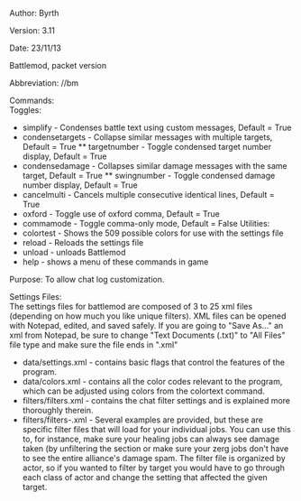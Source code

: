 Author: Byrth

Version: 3.11

Date: 23/11/13

Battlemod, packet version

Abbreviation: //bm

Commands:  
Toggles:  
* simplify - Condenses battle text using custom messages, Default = True
* condensetargets - Collapse similar messages with multiple targets, Default = True
** targetnumber - Toggle condensed target number display, Default = True
* condensedamage - Collapses similar damage messages with the same target, Default = True
** swingnumber - Toggle condensed damage number display, Default = True
* cancelmulti - Cancels multiple consecutive identical lines, Default = True
* oxford - Toggle use of oxford comma, Default = True
* commamode - Toggle comma-only mode, Default = False
Utilities:  
* colortest - Shows the 509 possible colors for use with the settings file
* reload - Reloads the settings file
* unload - unloads Battlemod
* help - shows a menu of these commands in game

Purpose: To allow chat log customization.

Settings Files:  
The settings files for battlemod are composed of 3 to 25 xml files (depending on how much you like unique filters). XML files can be opened with Notepad, edited, and saved safely. If you are going to "Save As..." an xml from Notepad, be sure to change "Text Documents (.txt)" to "All Files" file type and make sure the file ends in ".xml"  

* data/settings.xml         - contains basic flags that control the features of the program.  
* data/colors.xml           - contains all the color codes relevant to the program, which can be adjusted using colors from the colortext command.  
* filters/filters.xml       - contains the chat filter settings and is explained more thoroughly therein.  
* filters/filters-<job>.xml - Several examples are provided, but these are specific filter files that will load for your individual jobs. You can use this to, for instance, make sure your healing jobs can always see damage taken (by unfiltering the <monsters></monsters> section or make sure your zerg jobs don't have to see the entire alliance's damage spam. The filter file is organized by actor, so if you wanted to filter by target you would have to go through each class of actor and change the setting that affected the given target.  